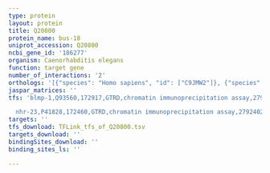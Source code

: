 ```yaml
---
type: protein
layout: protein
title: Q20800
protein_name: bus-18
uniprot_accession: Q20800
ncbi_gene_id: '186277'
organism: Caenorhabditis elegans
function: target gene
number_of_interactions: '2'
orthologs: '[{"species": "Homo sapiens", "id": ["C9JMW2"]}, {"species": "Mus musculus", "id": ["<a href=\"/protein/q3un02\">Q3UN02</a>"]}, {"species": "Rattus norvegicus", "id": ["<a href=\"/protein/d3zff4\">D3ZFF4</a>"]}]'
jaspar_matrices: ''
tfs: 'blmp-1,Q93560,172917,GTRD,chromatin immunoprecipitation assay,27924024%5Buid%5D,No

  nhr-23,P41828,172460,GTRD,chromatin immunoprecipitation assay,27924024%5Buid%5D,No'
targets: ''
tfs_download: TFLink_tfs_of_Q20800.tsv
targets_download: ''
bindingSites_download: ''
binding_sites_ls: ''

---
```

